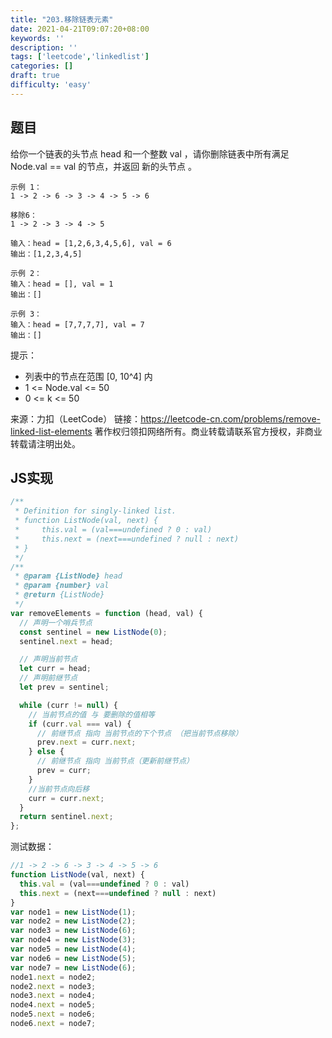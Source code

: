 ```yaml
---
title: "203.移除链表元素"
date: 2021-04-21T09:07:20+08:00
keywords: ''
description: ''
tags: ['leetcode','linkedlist']
categories: []
draft: true
difficulty: 'easy'
---
```


## 题目

给你一个链表的头节点 head 和一个整数 val ，请你删除链表中所有满足 Node.val == val 的节点，并返回 新的头节点 。

```
示例 1：
1 -> 2 -> 6 -> 3 -> 4 -> 5 -> 6

移除6：
1 -> 2 -> 3 -> 4 -> 5

输入：head = [1,2,6,3,4,5,6], val = 6
输出：[1,2,3,4,5]

示例 2：
输入：head = [], val = 1
输出：[]

示例 3：
输入：head = [7,7,7,7], val = 7
输出：[]
```

提示：

- 列表中的节点在范围 [0, 10^4] 内
- 1 <= Node.val <= 50
- 0 <= k <= 50

来源：力扣（LeetCode）
链接：https://leetcode-cn.com/problems/remove-linked-list-elements
著作权归领扣网络所有。商业转载请联系官方授权，非商业转载请注明出处。


## JS实现

```javascript
/**
 * Definition for singly-linked list.
 * function ListNode(val, next) {
 *     this.val = (val===undefined ? 0 : val)
 *     this.next = (next===undefined ? null : next)
 * }
 */
/**
 * @param {ListNode} head
 * @param {number} val
 * @return {ListNode}
 */
var removeElements = function (head, val) {
  // 声明一个哨兵节点
  const sentinel = new ListNode(0);
  sentinel.next = head;

  // 声明当前节点
  let curr = head;
  // 声明前继节点
  let prev = sentinel;

  while (curr != null) {
    // 当前节点的值 与 要删除的值相等
    if (curr.val === val) {
      // 前继节点 指向 当前节点的下个节点 （把当前节点移除）
      prev.next = curr.next;
    } else {
      // 前继节点 指向 当前节点（更新前继节点）
      prev = curr;
    }
    //当前节点向后移
    curr = curr.next;
  }
  return sentinel.next;
};
```

测试数据：

```javascript
//1 -> 2 -> 6 -> 3 -> 4 -> 5 -> 6
function ListNode(val, next) {
  this.val = (val===undefined ? 0 : val)
  this.next = (next===undefined ? null : next)
}
var node1 = new ListNode(1);
var node2 = new ListNode(2);
var node3 = new ListNode(6);
var node4 = new ListNode(3);
var node5 = new ListNode(4);
var node6 = new ListNode(5);
var node7 = new ListNode(6);
node1.next = node2;
node2.next = node3;
node3.next = node4;
node4.next = node5;
node5.next = node6;
node6.next = node7;
```
